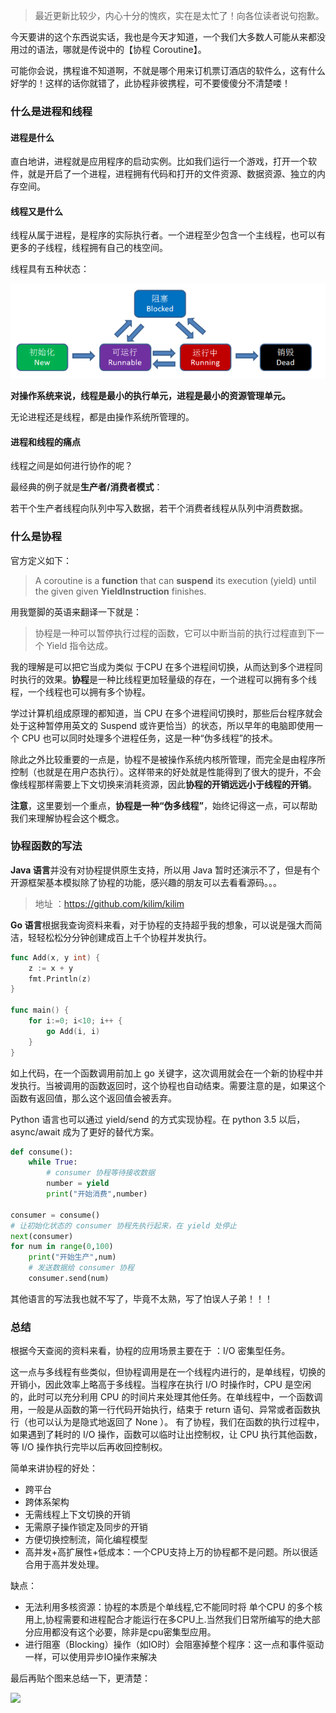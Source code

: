 > 最近更新比较少，内心十分的愧疚，实在是太忙了！向各位读者说句抱歉。

今天要讲的这个东西说实话，我也是今天才知道，一个我们大多数人可能从来都没用过的语法，哪就是传说中的【协程 Coroutine】。

可能你会说，携程谁不知道啊，不就是哪个用来订机票订酒店的软件么，这有什么好学的！这样的话你就错了，此协程非彼携程，可不要傻傻分不清楚喽！

### 什么是进程和线程

#### 进程是什么

直白地讲，进程就是应用程序的启动实例。比如我们运行一个游戏，打开一个软件，就是开启了一个进程，进程拥有代码和打开的文件资源、数据资源、独立的内存空间。

#### 线程又是什么

线程从属于进程，是程序的实际执行者。一个进程至少包含一个主线程，也可以有更多的子线程，线程拥有自己的栈空间。

线程具有五种状态：

![1560238307411](assets/1560238307411.png)

**对操作系统来说，线程是最小的执行单元，进程是最小的资源管理单元。**

无论进程还是线程，都是由操作系统所管理的。

#### **进程和线程的痛点**

线程之间是如何进行协作的呢？

最经典的例子就是**生产者/消费者模式**：

若干个生产者线程向队列中写入数据，若干个消费者线程从队列中消费数据。

### 什么是协程

官方定义如下：

> A coroutine is a **function** that can **suspend** its execution (yield) until the given given **YieldInstruction** finishes.

用我蹩脚的英语来翻译一下就是：

>  协程是一种可以暂停执行过程的函数，它可以中断当前的执行过程直到下一个 Yield 指令达成。
>
>  
我的理解是可以把它当成为类似 于CPU 在多个进程间切换，从而达到多个进程同时执行的效果。**协程**是一种比线程更加轻量级的存在，一个进程可以拥有多个线程，一个线程也可以拥有多个协程。

学过计算机组成原理的都知道，当 CPU 在多个进程间切换时，那些后台程序就会处于这种暂停用英文的 Suspend 或许更恰当）的状态，所以早年的电脑即使用一个 CPU 也可以同时处理多个进程任务，这是一种“伪多线程”的技术。

除此之外比较重要的一点是，协程不是被操作系统内核所管理，而完全是由程序所控制（也就是在用户态执行）。这样带来的好处就是性能得到了很大的提升，不会像线程那样需要上下文切换来消耗资源，因此**协程的开销远远小于线程的开销**。

**注意**，这里要划一个重点，**协程是一种“伪多线程”**，始终记得这一点，可以帮助我们来理解协程会这个概念。

### 协程函数的写法

**Java 语言**并没有对协程提供原生支持，所以用 Java 暂时还演示不了，但是有个开源框架基本模拟除了协程的功能，感兴趣的朋友可以去看看源码。。。

> 地址 ：https://github.com/kilim/kilim

**Go 语言**根据我查询资料来看，对于协程的支持超乎我的想象，可以说是强大而简洁，轻轻松松分分钟创建成百上千个协程并发执行。

```go
func Add(x, y int) {
    z := x + y
    fmt.Println(z)
}
 
func main() {
    for i:=0; i<10; i++ {
        go Add(i, i)
    }
}
```

如上代码，在一个函数调用前加上 go 关键字，这次调用就会在一个新的协程中并发执行。当被调用的函数返回时，这个协程也自动结束。需要注意的是，如果这个函数有返回值，那么这个返回值会被丢弃。

Python 语言也可以通过 yield/send 的方式实现协程。在 python 3.5 以后，async/await 成为了更好的替代方案。

```python
def consume():
    while True:
        # consumer 协程等待接收数据
        number = yield
        print("开始消费",number) 
        
consumer = consume()
# 让初始化状态的 consumer 协程先执行起来，在 yield 处停止
next(consumer)
for num in range(0,100)
	print("开始生产",num)
    # 发送数据给 consumer 协程
    consumer.send(num)
```

其他语言的写法我也就不写了，毕竟不太熟，写了怕误人子弟！！！

### 总结

根据今天查阅的资料来看，协程的应用场景主要在于 ：I/O 密集型任务。

这一点与多线程有些类似，但协程调用是在一个线程内进行的，是单线程，切换的开销小，因此效率上略高于多线程。当程序在执行 I/O 时操作时，CPU 是空闲的，此时可以充分利用 CPU 的时间片来处理其他任务。在单线程中，一个函数调用，一般是从函数的第一行代码开始执行，结束于 return 语句、异常或者函数执行（也可以认为是隐式地返回了 None ）。 有了协程，我们在函数的执行过程中，如果遇到了耗时的 I/O 操作，函数可以临时让出控制权，让 CPU 执行其他函数，等 I/O 操作执行完毕以后再收回控制权。

简单来讲协程的好处：

- 跨平台
- 跨体系架构
- 无需线程上下文切换的开销
- 无需原子操作锁定及同步的开销
- 方便切换控制流，简化编程模型
- 高并发+高扩展性+低成本：一个CPU支持上万的协程都不是问题。所以很适合用于高并发处理。

缺点：

- 无法利用多核资源：协程的本质是个单线程,它不能同时将 单个CPU 的多个核用上,协程需要和进程配合才能运行在多CPU上.当然我们日常所编写的绝大部分应用都没有这个必要，除非是cpu密集型应用。
- 进行阻塞（Blocking）操作（如IO时）会阻塞掉整个程序：这一点和事件驱动一样，可以使用异步IO操作来解决

最后再贴个图来总结一下，更清楚：

![](https://img-blog.csdn.net/20180604212019658)
